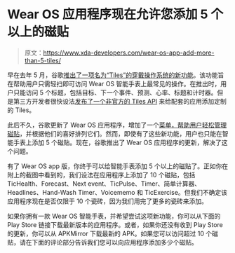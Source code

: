 # Wear OS 应用程序现在允许您添加 5 个以上的磁贴

> 原文：<https://www.xda-developers.com/wear-os-app-add-more-than-5-tiles/>

早在去年 5 月，谷歌[推出了一项名为“Tiles”的穿戴操作系统的新功能](https://www.xda-developers.com/google-wear-os-tiles-feature/)。该功能旨在帮助用户只需轻扫即可访问 Wear OS 智能手表上最常见的操作。在推出时，用户只能访问 5 个标题，包括目标、下一个事件、预测、心率、标题和计时器。但是第三方开发者很快设法[发布了一个非官方的 Tiles API](https://www.xda-developers.com/wear-os-unofficial-tiles-api/) 来给配套的应用添加定制的 Tiles。

此后不久，谷歌更新了 Wear OS 应用程序，增加了一个[菜单，帮助用户轻松管理磁贴](https://www.xda-developers.com/wear-os-app-updated-manage-tiles/)，并根据他们的喜好排列它们。然而，即使有了这些新功能，用户也只能在智能手表上添加 5 个磁贴。现在，谷歌推出了 Wear OS 应用程序的更新，解决了这个问题。

有了 Wear OS app 版，你终于可以给智能手表添加 5 个以上的磁贴了。正如你在附上的截图中看到的，我们设法在应用程序上添加了 10 个磁贴，包括 TicHealth、Forecast、Next event、TicPulse、Timer、简单计算器、Headlines、Hand-Wash Timer、Voicememo 和 TicExercise。但我们不确定该应用程序现在是否仅限于 10 个瓷砖，因为我们用完了更多的瓷砖来添加。

如果你拥有一款 Wear OS 智能手表，并希望尝试这项新功能，你可以从下面的 Play Store 链接下载最新版本的应用程序。或者，如果你还没有收到 Play Store 的更新，你可以从 APKMirror 下载最新的 APK。如果您可以访问超过 10 个磁贴，请在下面的评论部分告诉我们您可以向应用程序添加多少个磁贴。